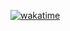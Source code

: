 [![wakatime](https://wakatime.com/badge/user/018e1669-7977-4b91-8b7a-71b7db5474e4.svg)](https://wakatime.com/@018e1669-7977-4b91-8b7a-71b7db5474e4)
<!--
**Joao-Emanuel-86/Joao-Emanuel-86** is a ✨ _special_ ✨ repository because its `README.md` (this file) appears on your GitHub profile.

Here are some ideas to get you started:

- 🔭 I’m currently working on ...
- 🌱 I’m currently learning ...
- 👯 I’m looking to collaborate on ...
- 🤔 I’m looking for help with ...
- 💬 Ask me about ...
- 📫 How to reach me: ...
- 😄 Pronouns: ...
- ⚡ Fun fact: ...
-->

